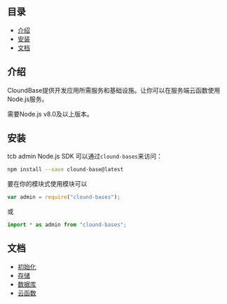 ## 目录
* [介绍](#介绍)
* [安装](#安装)
* [文档](#文档)


## 介绍
CloundBase提供开发应用所需服务和基础设施。让你可以在服务端云函数使用Node.js服务。

需要Node.js v8.0及以上版本。

## 安装
tcb admin Node.js SDK 可以通过`clound-bases`来访问：
```bash
npm install --save clound-base@latest
```

要在你的模块式使用模块可以
```js
var admin = require("clound-bases");
```
或
```js
import * as admin from "clound-bases";
```

## 文档
* [初始化](docs/initialization.md)
* [存储](docs/storage.md)
* [数据库](docs/database.md)
* [云函数](docs/functions.md)


